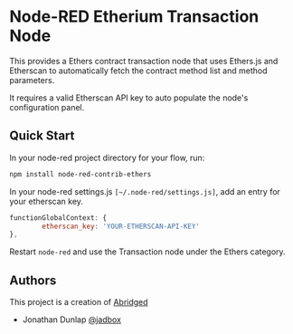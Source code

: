 # Node-RED Etherium Transaction Node

This provides a Ethers contract transaction node that uses Ethers.js and Etherscan to automatically fetch the contract method list and method parameters.

It requires a valid Etherscan API key to auto populate the node's configuration panel.

## Quick Start

In your node-red project directory for your flow, run:
```bash
npm install node-red-contrib-ethers
```

In your node-red settings.js `[~/.node-red/settings.js]`, add an entry for your etherscan key.
```javascript
functionGlobalContext: {
        etherscan_key: 'YOUR-ETHERSCAN-API-KEY'
},
```

Restart `node-red` and use the Transaction node under the Ethers category.

## Authors

This project is a creation of [Abridged](http://www.Abridged.io)

- Jonathan Dunlap [@jadbox](https://twitter.com/jadbox)
